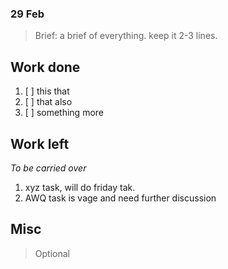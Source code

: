 ### 29 Feb

>Brief: a brief of everything. keep it 2-3 lines.

## Work done
1. [ ] this that
2. [ ] that also
3. [ ] something more

## Work left

_*To be carried over*_

1. xyz task, will do friday tak.
2. AWQ task is vage and need further discussion

## Misc
> Optional
